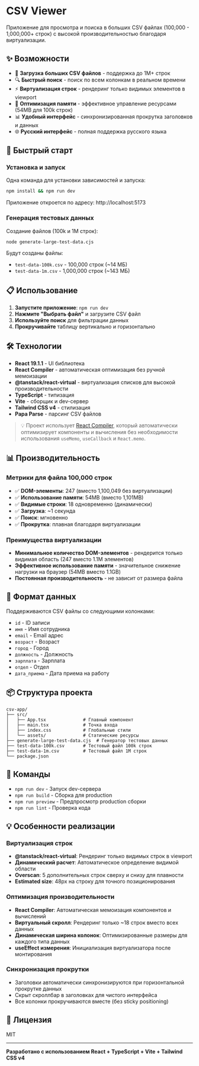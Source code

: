 # CSV Viewer

Приложение для просмотра и поиска в больших CSV файлах (100,000 - 1,000,000+ строк) с высокой производительностью благодаря виртуализации.

## ✨ Возможности

- 📂 **Загрузка больших CSV файлов** - поддержка до 1M+ строк
- 🔍 **Быстрый поиск** - поиск по всем колонкам в реальном времени
- ⚡ **Виртуализация строк** - рендеринг только видимых элементов в viewport
- 💾 **Оптимизация памяти** - эффективное управление ресурсами (54MB для 100k строк)
- 📊 **Удобный интерфейс** - синхронизированная прокрутка заголовков и данных
- 🌐 **Русский интерфейс** - полная поддержка русского языка

## 🚀 Быстрый старт

### Установка и запуск

Одна команда для установки зависимостей и запуска:

```bash
npm install && npm run dev
```

Приложение откроется по адресу: http://localhost:5173

### Генерация тестовых данных

Создание файлов (100k и 1M строк):

```bash
node generate-large-test-data.cjs
```

Будут созданы файлы:
- `test-data-100k.csv` - 100,000 строк (~14 МБ)
- `test-data-1m.csv` - 1,000,000 строк (~143 МБ)

## 📋 Использование

1. **Запустите приложение**: `npm run dev`
2. **Нажмите "Выбрать файл"** и загрузите CSV файл
3. **Используйте поиск** для фильтрации данных
4. **Прокручивайте** таблицу вертикально и горизонтально

## 🛠️ Технологии

- **React 19.1.1** - UI библиотека
- **React Compiler** - автоматическая оптимизация без ручной мемоизации
- **@tanstack/react-virtual** - виртуализация списков для высокой производительности
- **TypeScript** - типизация
- **Vite** - сборщик и dev-сервер
- **Tailwind CSS v4** - стилизация
- **Papa Parse** - парсинг CSV файлов

> 💡 Проект использует [React Compiler](https://react.dev/learn/react-compiler), который автоматически оптимизирует компоненты и вычисления без необходимости использования `useMemo`, `useCallback` и `React.memo`.

## 📊 Производительность

### Метрики для файла 100,000 строк

- ✅ **DOM-элементы**: 247 (вместо 1,100,049 без виртуализации)
- ✅ **Использование памяти**: 54MB (вместо 1,101MB)
- ✅ **Видимые строки**: 18 одновременно (динамически)
- ✅ **Загрузка**: ~1 секунда
- ✅ **Поиск**: мгновенно
- ✅ **Прокрутка**: плавная благодаря виртуализации

### Преимущества виртуализации

- **Минимальное количество DOM-элементов** - рендерится только видимая область (247 вместо 1.1M элементов)
- **Эффективное использование памяти** - значительное снижение нагрузки на браузер (54MB вместо 1.1GB)
- **Постоянная производительность** - не зависит от размера файла

## 🎯 Формат данных

Поддерживаются CSV файлы со следующими колонками:
- `id` - ID записи
- `имя` - Имя сотрудника
- `email` - Email адрес
- `возраст` - Возраст
- `город` - Город
- `должность` - Должность
- `зарплата` - Зарплата
- `отдел` - Отдел
- `дата_приема` - Дата приема на работу

## 📦 Структура проекта

```
csv-app/
├── src/
│   ├── App.tsx              # Главный компонент
│   ├── main.tsx             # Точка входа
│   ├── index.css            # Глобальные стили
│   └── assets/              # Статические ресурсы
├── generate-large-test-data.cjs  # Генератор тестовых данных
├── test-data-100k.csv       # Тестовый файл 100k строк
├── test-data-1m.csv         # Тестовый файл 1M строк
└── package.json
```

## 🔧 Команды

- `npm run dev` - Запуск dev-сервера
- `npm run build` - Сборка для production
- `npm run preview` - Предпросмотр production сборки
- `npm run lint` - Проверка кода

## 💡 Особенности реализации

### Виртуализация строк

- **@tanstack/react-virtual**: Рендеринг только видимых строк в viewport
- **Динамический расчет**: Автоматическое определение видимой области
- **Overscan**: 5 дополнительных строк сверху и снизу для плавности
- **Estimated size**: 48px на строку для точного позиционирования

### Оптимизация производительности

- **React Compiler**: Автоматическая мемоизация компонентов и вычислений
- **Виртуальный скролл**: Рендеринг только ~18 строк вместо всех данных
- **Динамическая ширина колонок**: Оптимизированные размеры для каждого типа данных
- **useEffect измерения**: Инициализация виртуализатора после монтирования

### Синхронизация прокрутки

- Заголовки автоматически синхронизируются при горизонтальной прокрутке данных
- Скрыт скроллбар в заголовках для чистого интерфейса
- Все колонки прокручиваются вместе (без sticky positioning)

## 📝 Лицензия

MIT

---

**Разработано с использованием React + TypeScript + Vite + Tailwind CSS v4**
